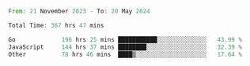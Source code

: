<!--START_SECTION:waka-->

```rust
From: 21 November 2023 - To: 20 May 2024

Total Time: 367 hrs 47 mins

Go             196 hrs 25 mins ███████████░░░░░░░░░░░░░░   43.99 %
JavaScript     144 hrs 37 mins ████████░░░░░░░░░░░░░░░░░   32.39 %
Other          78 hrs 46 mins  ████▒░░░░░░░░░░░░░░░░░░░░   17.64 %
```

<!--END_SECTION:waka-->
